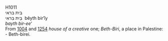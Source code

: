 <body>
  <p>H1011<br>  בּית בּראי  <br> בֵּיתּ בִּראִי  ‎  bêyth bir‘ı̂y  <br><i>bayth</i> <i>bir-ee‘ </i><br>From <a href="h1004.htm">1004</a> and <a href="h1254.htm">1254</a>  <i>house</i> <i>of</i> <i>a</i> <i>creative</i> one; <i>Beth-Biri</i>, a place in Palestine: - Beth-birei.<br></p>
 </body>